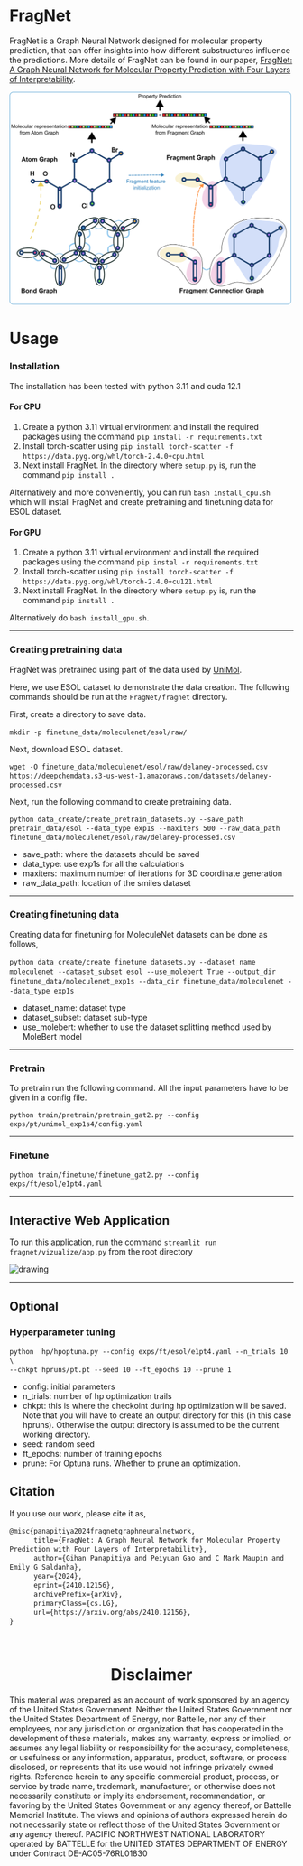 # FragNet

FragNet is a Graph Neural Network designed for molecular property prediction, that can offer insights into how different substructures influence the predictions. More details of FragNet can be found in our paper,
[FragNet: A Graph Neural Network for Molecular Property Prediction with Four Layers of Interpretability](https://arxiv.org/abs/2410.12156).


<!-- ![alt text](fragnet/assets/fragnet.png) -->
<img src="fragnet/assets/fragnet.png" alt="drawing" width="500"/>

# Usage

### Installation

The installation has been tested with python 3.11 and cuda 12.1

#### For CPU

1. Create a python 3.11 virtual environment and install the required packages using the command `pip install -r requirements.txt`
2. Install torch-scatter using `pip install torch-scatter -f https://data.pyg.org/whl/torch-2.4.0+cpu.html`
3. Next install FragNet. In the directory where `setup.py` is, run the command `pip install .`

Alternatively and more conveniently, you can run `bash install_cpu.sh` which will install FragNet and create pretraining and finetuning data for ESOL dataset.

#### For GPU

1. Create a python 3.11 virtual environment and install the required packages using the command `pip instal -r requirements.txt`
2. Install torch-scatter using `pip install torch-scatter -f https://data.pyg.org/whl/torch-2.4.0+cu121.html`
3. Next install FragNet. In the directory where `setup.py` is, run the command `pip install .`

Alternatively do `bash install_gpu.sh`.

-------

### Creating pretraining data

FragNet was pretrained using part of the data used by [UniMol](https://github.com/deepmodeling/Uni-Mol/tree/main/unimol).

Here, we use ESOL dataset to demonstrate the data creation. The following commands should be run at the `FragNet/fragnet` directory.

First, create a directory to save data.

```mkdir -p finetune_data/moleculenet/esol/raw/```

Next, download ESOL dataset.

```
wget -O finetune_data/moleculenet/esol/raw/delaney-processed.csv https://deepchemdata.s3-us-west-1.amazonaws.com/datasets/delaney-processed.csv
```

Next, run the following command to create pretraining data.

```
python data_create/create_pretrain_datasets.py --save_path pretrain_data/esol --data_type exp1s --maxiters 500 --raw_data_path finetune_data/moleculenet/esol/raw/delaney-processed.csv
```


- save_path: where the datasets should be saved
- data_type: use exp1s for all the calculations 
- maxiters: maximum number of iterations for 3D coordinate generation
- raw_data_path: location of the smiles dataset

------

### Creating finetuning data

Creating data for finetuning for MoleculeNet datasets can be done as follows,


`python data_create/create_finetune_datasets.py --dataset_name moleculenet --dataset_subset esol --use_molebert True --output_dir finetune_data/moleculenet_exp1s --data_dir finetune_data/moleculenet --data_type exp1s`


- dataset_name: dataset type
- dataset_subset: dataset sub-type
- use_molebert: whether to use the dataset splitting method used by MoleBert model

------

### Pretrain

To pretrain run the following command. All the input parameters have to be given in a config file.

```
python train/pretrain/pretrain_gat2.py --config exps/pt/unimol_exp1s4/config.yaml
```

------

### Finetune
```
python train/finetune/finetune_gat2.py --config exps/ft/esol/e1pt4.yaml
```


------

## Interactive Web Application

To run this application, run the command `streamlit run fragnet/vizualize/app.py` from the root directory

<img src="fragnet/assets/app.png" alt="drawing" width="500"/>

------

## Optional
### Hyperparameter tuning
```
python  hp/hpoptuna.py --config exps/ft/esol/e1pt4.yaml --n_trials 10 \
--chkpt hpruns/pt.pt --seed 10 --ft_epochs 10 --prune 1
```

- config: initial parameters
- n_trials: number of hp optimization trails
- chkpt: this is where the checkoint during hp optimization will be saved. Note that you will have to create an output directory for this (in this case hpruns). Otherwise the output directory is assumed to be the current working directory.
- seed: random seed
- ft_epochs: number of training epochs
- prune: For Optuna runs. Whether to prune an optimization.



## Citation
If you use our work, please cite it as,

```
@misc{panapitiya2024fragnetgraphneuralnetwork,
      title={FragNet: A Graph Neural Network for Molecular Property Prediction with Four Layers of Interpretability}, 
      author={Gihan Panapitiya and Peiyuan Gao and C Mark Maupin and Emily G Saldanha},
      year={2024},
      eprint={2410.12156},
      archivePrefix={arXiv},
      primaryClass={cs.LG},
      url={https://arxiv.org/abs/2410.12156}, 
}
```


<br/>
<h1 style="text-align:center;">Disclaimer</h1>
 
This material was prepared as an account of work sponsored by an agency of the United States Government.  Neither the United States Government nor the United States Department of Energy, nor Battelle, nor any of their employees, nor any jurisdiction or organization that has cooperated in the development of these materials, makes any warranty, express or implied, or assumes any legal liability or responsibility for the accuracy, completeness, or usefulness or any information, apparatus, product, software, or process disclosed, or represents that its use would not infringe privately owned rights.
Reference herein to any specific commercial product, process, or service by trade name, trademark, manufacturer, or otherwise does not necessarily constitute or imply its endorsement, recommendation, or favoring by the United States Government or any agency thereof, or Battelle Memorial Institute. The views and opinions of authors expressed herein do not necessarily state or reflect those of the United States Government or any agency thereof.
PACIFIC NORTHWEST NATIONAL LABORATORY
operated by
BATTELLE
for the
UNITED STATES DEPARTMENT OF ENERGY
under Contract DE-AC05-76RL01830



